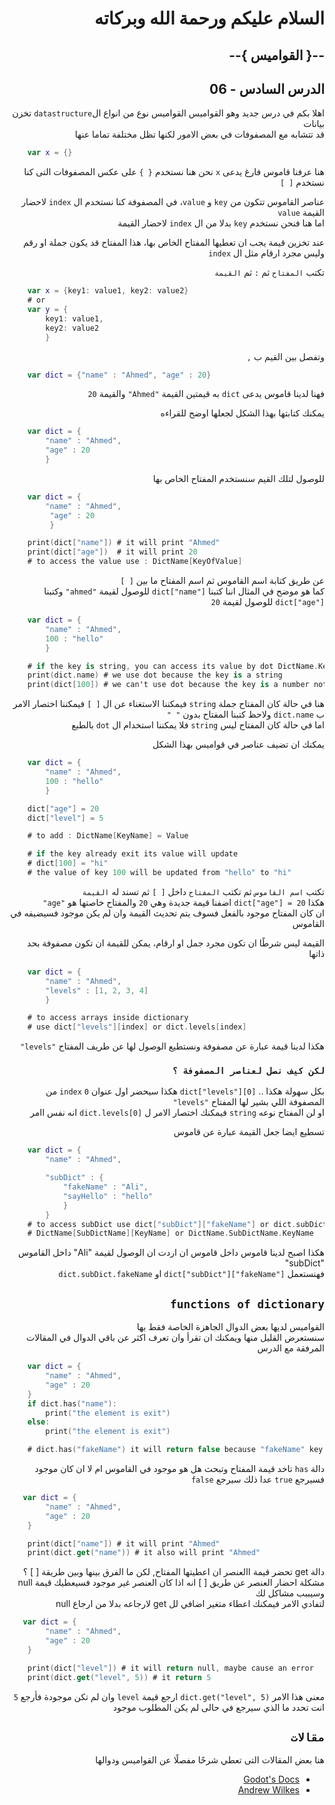 <div dir = rtl>

# السلام عليكم ورحمة الله وبركاته
## --{ القواميس }--
## الدرس السادس - 06

اهلا بكم في درس جديد وهو القواميس
القواميس نوع من انواع ال`datastructure` تخزن بيانات  
قد تتشابه مع المصفوفات في بعض الامور لكنها تظل مختلفة تماما عنها

<div dir = ltr>

```swift
    var x = {}
```
</div>

هنا عرفنا قاموس فارغ يدعى `x` نحن هنا نستخدم `{ }` على عكس المصفوفات التى كنا نستخدم `[ ]`

عناصر القاموس تتكون من `key` و `value`، في المصفوفة كنا نستخدم ال `index` لاحضار القيمة `value`  
اما هنا فنحن نستخدم `key` بدلا من ال `index` لاحضار القيمة


عند تخزين قيمة يجب ان تعطيها المفتاح الخاص بها، هذا المفتاح قد يكون جملة او رقم وليس مجرد ارقام مثل ال `index` 

تكتب `المفتاح` ثم `:` ثم `القيمة`  

<div dir = ltr>

```swift
    var x = {key1: value1, key2: value2}
    # or 
    var y = {
        key1: value1,
        key2: value2
        }
```
</div>

وتفصل بين القيم ب `,`
<div dir = ltr>

```swift
    var dict = {"name" : "Ahmed", "age" : 20}
```
</div>

فهنا لدينا قاموس يدعى `dict` به قيمتين القيمة `"Ahmed"` والقيمة `20` 

يمكنك كتابتها بهذا الشكل لجعلها اوضح للقراءه
<div dir = ltr>

```swift
    var dict = {
        "name" : "Ahmed",
        "age" : 20
        }
```
</div>
للوصول لتلك القيم سنستخدم المفتاح الخاص بها

<div dir = ltr>

```swift
    var dict = {
        "name" : "Ahmed",
         "age" : 20
         }

    print(dict["name"]) # it will print "Ahmed"
    print(dict["age"])  # it will print 20
    # to access the value use : DictName[KeyOfValue]
```
</div>

 عن طريق كتابة اسم القاموس ثم اسم المفتاح ما بين `[ ]`  
 كما هو موضح في المثال اننا كتبنا `dict["name"]` للوصول لقيمة `"ahmed"`
وكتبنا `dict["age"]` للوصول لقيمة `20`

<div dir = ltr>

```swift
    var dict = {
        "name" : "Ahmed",
        100 : "hello"
        }

    # if the key is string, you can access its value by dot DictName.KeyOfValue without " "
    print(dict.name) # we use dot because the key is a string
    print(dict[100]) # we can't use dot because the key is a number not a string
```
</div>

هنا في حالة كان المفتاح جملة `string`  فيمكننا الاستغناء عن ال `[ ]` فيمكننا اختصار الامر ب `dict.name` ولاحظ كتبنا المفتاح بدون `" "`  
اما في حالة كان المفتاح ليس `string` فلا يمكننا استخدام ال `dot` بالطبع

يمكنك ان تضيف عناصر في قواميس بهذا الشكل  
<div dir = ltr>

```swift
    var dict = {
        "name" : "Ahmed",
        100 : "hello"
        }

    dict["age"] = 20
    dict["level"] = 5

    # to add : DictName[KeyName] = Value

    # if the key already exit its value will update
    # dict[100] = "hi" 
    # the value of key 100 will be updated from "hello" to "hi"
```
</div>

تكتب `اسم القاموس` ثم تكتب `المفتاح` داخل `[ ]` ثم تسند له `القيمة`  
هكذا `dict["age"] = 20` اضفنا قيمة جديدة وهي `20` والمفتاح خاصتها هو `"age"`  
ان كان المفتاح موجود بالفعل فسوف يتم تحديث القيمة وان لم يكن موجود فسيضيفه في القاموس

القيمة ليس شرطًا ان تكون مجرد جمل او ارقام، يمكن للقيمة ان تكون مصفوفة بحد ذاتها

<div dir = ltr>

```swift
    var dict = {
        "name" : "Ahmed",
        "levels" : [1, 2, 3, 4]
        }

    # to access arrays inside dictionary
    # use dict["levels"][index] or dict.levels[index]
```
</div>

هكذا لدينا قيمة عبارة عن مصفوفة ونستطيع الوصول لها عن طريف المفتاح `"levels"`   
### `لكن كيف نصل لعناصر المصفوفة ؟`  
بكل سهولة هكذا .. `dict["levels"][0]` هكذا سيحضر اول عنوان `index` `0` من المصفوفة اللي بشير لها المفتاح `"levels"`  
او لن المفتاح نوعه `string` فيمكنك اختصار الامر ل `dict.levels[0]` انه نفس اامر

تسطيع ايضا جعل القيمة عبارة عن قاموس
<div dir = ltr>

```swift
    var dict = {
        "name" : "Ahmed",

        "subDict" : {
            "fakeName" : "Ali",
            "sayHello" : "hello"
            }
        }
    # to access subDict use dict["subDict"]["fakeName"] or dict.subDict.fakeName
    # DictName[SubDictName][KeyName] or DictName.SubDictName.KeyName
```
</div>

هكذا اصبح لدينا قاموس داخل قاموس ان اردت ان الوصول لقيمة "Ali" داخل القاموس "subDict"   
فهنستعمل `dict["subDict"]["fakeName"]` او `dict.subDict.fakeName`


## `functions of dictionary`
القواميس لديها بعض الدوال الجاهزة الخاصة فقط بها  
سنستعرض القليل منها ويمكنك ان تقرأ وان تعرف اكثر عن باقي الدوال في المقالات المرفقة مع الدرس  

<div dir = ltr>

```swift
    var dict = {
        "name" : "Ahmed",
        "age" : 20
    }
    if dict.has("name"):
        print("the element is exit")
    else:
        print("the element is exit")

    # dict.has("fakeName") it will return false because "fakeName" key not exit 
```
</div>

دالة `has` تاخد قيمة المفتاح وتبحث هل هو موجود في القاموس ام لا ان كان موجود فسيرجع `true` عدا ذلك سيرجع `false`

<div dir = ltr>

```swift
   var dict = {
        "name" : "Ahmed",
        "age" : 20
    }

    print(dict["name"]) # it will print "Ahmed"
    print(dict.get("name")) # it also will print "Ahmed"
```
</div>

دالة get تحضر قيمة االعنصر ان اعطيتها المفتاح, لكن ما الفرق بينها وبين طريقة [ ] ؟  
مشكلة احضار العنصر عن طريق [ ]
انه اذا كان العنصر غير موجود فسيعطيك قيمة null وسيببب مشاكل لك  
لتفادي الامر فيمكنك اعطاء متغير اضافي لل get لارجاعه بدلا من ارجاع null


<div dir = ltr>

```swift
   var dict = {
        "name" : "Ahmed",
        "age" : 20
    }

    print(dict["level"]) # it will return null, maybe cause an error
    print(dict.get("level", 5)) # it return 5
```
</div>

معنى هذا الامر `dict.get("level", 5)` ارجع قيمة `level` وان لم تكن موجودة فأرجع `5`  
انت تحدد ما الذي سيرجع في حالى لم يكن المطلوب موجود

## `مقالات` 
هنا بعض المقالات التى تعطي شرحًا مفصلًا عن القواميس ودوالها

* [Godot's Docs](https://docs.godotengine.org/en/stable/classes/class_dictionary.html)
* [Andrew Wilkes](https://gdscript.com/dictionaries)


</div> 